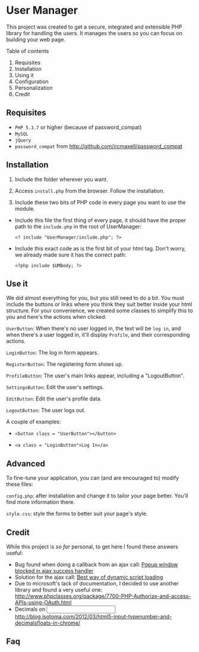 User Manager
============

This project was created to get a secure, integrated and extensible PHP library for handling the users. It manages the users so you can focus on building your web page.

Table of contents
1. Requisites
2. Installation
3. Using it
4. Configuration
5. Personalization
6. Credit


Requisites
----------
- `PHP 5.3.7` or higher (because of password_compat)
- `MySQL`
- `jQuery`
- `password_compat` from http://github.com/ircmaxell/password_compat


Installation
------------

1. Include the folder wherever you want.

2. Access `install.php` from the browser. Follow the installation.

3. Include these two bits of PHP code in every page you want to use the module.

  - Include this file the first thing of every page, it should have the proper path to the `include.php` in the root of UserManager:

    `<? include "UserManager/include.php"; ?>`

  - Include this exact code as is the first bit of your <body> html tag. Don't worry, we already made sure it has the correct path:

    `<?php include $UMBody; ?>`


Use it
------

We did almost everything for you, but you still need to do a bit. You must include the buttons or links where you think they suit better inside your html structure. For your convenience, we created some classes to simplify this to you and here's the actions when clicked:

`UserButton`: When there's no user logged in, the text will be `log in`, and when there's a user logged in, it'll display `Profile`, and their corresponding actions.

`LoginButton`: The log in form appears.

`RegisterButton`: The registering form shows up.

`ProfileButton`: The user's main links appear, including a "LogoutButton".

`SettingsButton`: Edit the user's settings.

`EditButton`: Edit the user's profile data.

`LogoutButton`: The user logs out.

A couple of examples:

- `<button class = "UserButton"></button>`

- `<a class = "LoginButton">Log In</a>`


Advanced
-------------

To fine-tune your application, you can (and are encouraged to) modify these files:

`config.php`: after installation and change it to tailor your page better. You'll find more information there.

`style.css`: style the forms to better suit your page's style.


Credit
------

While this project is *so far* personal, to get here I found these answers useful:

- Bug found when doing a callback from an ajax call: [Popup window blocked in ajax success handler](http://stackoverflow.com/q/7059902)
- Solution for the ajax call: [Best way of dynamic script loading](http://stackoverflow.com/q/7111131)
- Due to microsoft's lack of documentation, I decided to use another library and found a very useful one: http://www.phpclasses.org/package/7700-PHP-Authorize-and-access-APIs-using-OAuth.html
- Decimals on <input> http://blog.isotoma.com/2012/03/html5-input-typenumber-and-decimalsfloats-in-chrome/


Faq
---


